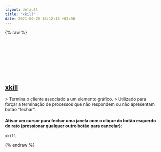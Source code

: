 ```yaml
---
layout: default
title: "xkill"
date: 2021-06-25 18:12:13 +02:00
---
```

{% raw %}
<h2 id="xkill">
  <a href="/pt_pt/common/xkill.html">xkill</a> <a href="#xkill"><svg class="icon">
    <use href="/assets/images/unicode_sprite.svg#link" />
  </svg></a>
</h2>
> Termina o cliente associado a um elemento gráfico.
> Utilizado para forçar a terminação de processos que não respondem ou não apresentam botão "fechar".

#### Ativar um cursor para fechar uma janela com o clique do botão esquerdo do rato (pressionar qualquer outro botão para cancelar):
```shell
xkill
```
{% endraw %}